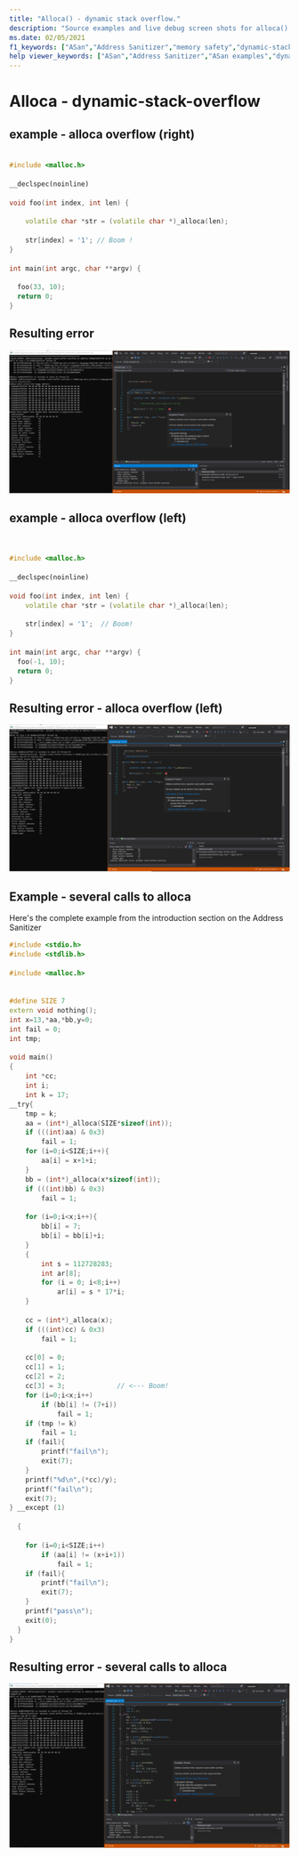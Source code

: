 ```yaml
---
title: "Alloca() - dynamic stack overflow."
description: "Source examples and live debug screen shots for alloca() errors."
ms.date: 02/05/2021
f1_keywords: ["ASan","Address Sanitizer","memory safety","dynamic-stack-overflow", "ASan examples"]
help viewer_keywords: ["ASan","Address Sanitizer","ASan examples","dynamic stack overflow", "alloca()"]
---
```


# Alloca - dynamic-stack-overflow

## example - alloca overflow (right)

```cpp

#include <malloc.h>

__declspec(noinline)

void foo(int index, int len) {

    volatile char *str = (volatile char *)_alloca(len);
    
    str[index] = '1'; // Boom !
}

int main(int argc, char **argv) {

  foo(33, 10);
  return 0;
}
```

## Resulting error

![example1](SRC_CODE/dynamic-stack-buffer-overflow/example1.PNG)

## example - alloca overflow (left)

```cpp


#include <malloc.h>

__declspec(noinline)

void foo(int index, int len) {
    volatile char *str = (volatile char *)_alloca(len);

    str[index] = '1';  // Boom!
}

int main(int argc, char **argv) {
  foo(-1, 10);
  return 0;
}
```

## Resulting error - alloca overflow (left)

![example2](SRC_CODE/dynamic-stack-buffer-overflow/example2.PNG)

## Example - several calls to alloca

Here's the complete example from the introduction section on the Address Sanitizer

```cpp
#include <stdio.h>
#include <stdlib.h>

#include <malloc.h>


#define SIZE 7
extern void nothing();
int x=13,*aa,*bb,y=0;
int fail = 0;
int tmp;

void main()
{
    int *cc;
    int i;
    int k = 17;
__try{
    tmp = k;
    aa = (int*)_alloca(SIZE*sizeof(int));
    if (((int)aa) & 0x3)
        fail = 1;
    for (i=0;i<SIZE;i++){
        aa[i] = x+1+i;
    }
    bb = (int*)_alloca(x*sizeof(int));
    if (((int)bb) & 0x3)
        fail = 1;

    for (i=0;i<x;i++){
        bb[i] = 7;
        bb[i] = bb[i]+i;
    }
    {
        int s = 112728283;
        int ar[8];
        for (i = 0; i<8;i++)
            ar[i] = s * 17*i;
    }

    cc = (int*)_alloca(x);
    if (((int)cc) & 0x3)
        fail = 1;

    cc[0] = 0;
    cc[1] = 1;
    cc[2] = 2;
    cc[3] = 3;             // <--- Boom!
    for (i=0;i<x;i++)
        if (bb[i] != (7+i))
            fail = 1;
    if (tmp != k)
        fail = 1;
    if (fail){
        printf("fail\n");
        exit(7);
    }
    printf("%d\n",(*cc)/y);
    printf("fail\n");
    exit(7);
} __except (1)
            
  {

    for (i=0;i<SIZE;i++)
        if (aa[i] != (x+i+1))
            fail = 1;
    if (fail){
        printf("fail\n");
        exit(7);
    }
    printf("pass\n");
    exit(0);
  }
}

```

## Resulting error - several calls to alloca

![example3](SRC_CODE/dynamic-stack-buffer-overflow/example3.PNG)
